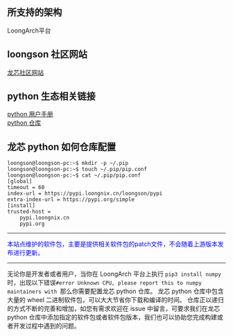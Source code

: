 ## 所支持的架构
LoongArch平台
## loongson 社区网站
[龙芯社区网站](http://www.loongnix.cn/zh/)
## python 生态相关链接
[python 用户手册](http://docs.loongnix.cn/python/python.html)  
[python 仓库](https://pypi.loongnix.cn/loongson/pypi)
## 龙芯 python 如何仓库配置
```
loongson@loongson-pc:~$ mkdir -p ~/.pip  
loongson@loongson-pc:~$ touch ~/.pip/pip.conf  
loongson@loongson-pc:~$ cat ~/.pip/pip.conf  
[global]  
timeout = 60  
index-url = https://pypi.loongnix.cn/loongson/pypi  
extra-index-url = https://pypi.org/simple  
[install]  
trusted-host =   
    pypi.loongnix.cn  
    pypi.org  
```
****
<font color="Blue">本站点维护的软件包，主要是提供相关软件包的patch文件，不会随着上游版本发布进行更新。</font>
****
无论你是开发者或者用户，当你在 LoongArch 平台上执行 `pip3 install numpy`时，出现以下错误`#error Unknown CPU, please report this to numpy maintainers with
`那么你需要配置龙芯 python 仓库。
龙芯 python 仓库中包含大量的 wheel 二进制软件包，可以大大节省你下载和编译的时间。
仓库正以递归的方式不断的完善和增加，如您有需求欢迎在 issue 中留言，可要求我们在龙芯 python 仓库中添加指定的软件包或者软件包版本，我们也可以协助您完成构建或者开发过程中遇到的问题。

